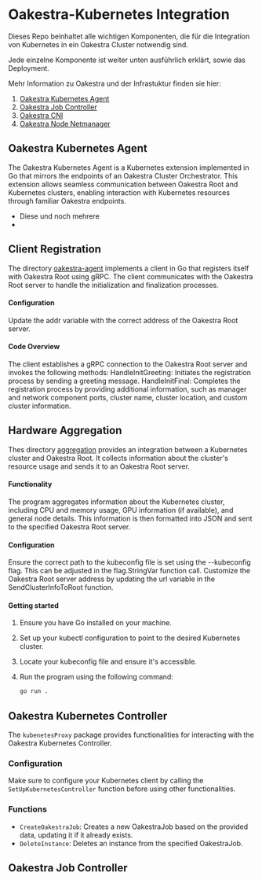 # Oakestra-Kubernetes Integration

Dieses Repo beinhaltet alle wichtigen Komponenten, die für die Integration von Kubernetes in ein Oakestra Cluster notwendig sind. 

Jede einzelne Komponente ist weiter unten ausführlich erklärt, sowie das Deployment. 

Mehr Information zu Oakestra und der Infrastuktur finden sie hier:


1. [Oakestra Kubernetes Agent](#oakestra-agent)
2. [Oakestra Job Controller](#oakestra-job-controller)
3. [Oakestra CNI](#oakestra-job-controller)
4. [Oakestra Node Netmanager](#oakestra-job-controller)

## Oakestra Kubernetes Agent

The Oakestra Kubernetes Agent is a Kubernetes extension implemented in Go that mirrors the endpoints of an Oakestra Cluster Orchestrator. This extension allows seamless communication between Oakestra Root and Kubernetes clusters, enabling interaction with Kubernetes resources through familiar Oakestra endpoints.

- Diese und noch mehrere
- 


## Client Registration 

The directory [oakestra-agent](./oakestra-agent/) implements a client in Go that registers itself with Oakestra Root using gRPC. The client communicates with the Oakestra Root server to handle the initialization and finalization processes.

#### Configuration
Update the addr variable with the correct address of the Oakestra Root server.

#### Code Overview
The client establishes a gRPC connection to the Oakestra Root server and invokes the following methods:
HandleInitGreeting: Initiates the registration process by sending a greeting message.
HandleInitFinal: Completes the registration process by providing additional information, such as manager and network component ports, cluster name, cluster location, and custom cluster information.




## Hardware Aggregation

Thes directory [aggregation](./aggregation) provides an integration between a Kubernetes cluster and Oakestra Root. It collects information about the cluster's resource usage and sends it to an Oakestra Root server.

#### Functionality
The program aggregates information about the Kubernetes cluster, including CPU and memory usage, GPU information (if available), and general node details. This information is then formatted into JSON and sent to the specified Oakestra Root server.

#### Configuration
Ensure the correct path to the kubeconfig file is set using the --kubeconfig flag. This can be adjusted in the flag.StringVar function call.
Customize the Oakestra Root server address by updating the url variable in the SendClusterInfoToRoot function.

#### Getting started
1. Ensure you have Go installed on your machine.

2. Set up your kubectl configuration to point to the desired Kubernetes cluster.

3. Locate your kubeconfig file and ensure it's accessible.

4. Run the program using the following command:

    ``` bash
    go run .
    ```

## Oakestra Kubernetes Controller

The `kubenetesProxy` package provides functionalities for interacting with the Oakestra Kubernetes Controller.

### Configuration
Make sure to configure your Kubernetes client by calling the `SetUpKubernetesController` function before using other functionalities.

### Functions
- `CreateOakestraJob`: Creates a new OakestraJob based on the provided data, updating it if it already exists.
- `DeleteInstance`: Deletes an instance from the specified OakestraJob.

## Oakestra Job Controller